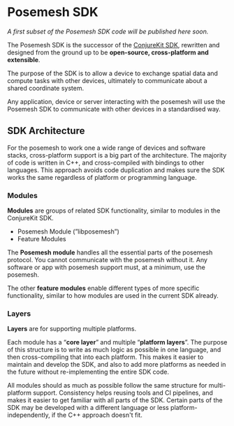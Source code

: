 # Posemesh SDK

_A first subset of the Posemesh SDK code will be published here soon._

The Posemesh SDK is the successor of the [ConjureKit SDK](https://conjurekit.dev), rewritten and designed from the ground up to be **open-source, cross-platform and extensible**.

The purpose of the SDK is to allow a device to exchange spatial data and compute tasks with other devices, ultimately to communicate about a shared coordinate system.

Any application, device or server interacting with the posemesh will use the Posemesh SDK to communicate with other devices in a standardised way.

## SDK Architecture
For the posemesh to work one a wide range of devices and software stacks, cross-platform support is a big part of the architecture. The majority of code is written in C++, and cross-compiled with bindings to other languages. This approach avoids code duplication and makes sure the SDK works the same regardless of platform or programming language.

### Modules

**Modules** are groups of related SDK functionality, similar to modules in the ConjureKit SDK.

- Posemesh Module (”libposemesh”)
- Feature Modules


The **Posemesh module** handles all the essential parts of the posemesh protocol. You cannot communicate with the posemesh without it. Any software or app with posemesh support must, at a minimum, use the posemesh.

The other **feature modules** enable different types of more specific functionality, similar to how modules are used in the current SDK already.

### Layers

**Layers** are for supporting multiple platforms.

Each module has a “**core layer**” and multiple “**platform layers**”. The purpose of this structure is to write as much logic as possible in one language, and then cross-compiling that into each platform. This makes it easier to maintain and develop the SDK, and also to add more platforms as needed in the future without re-implementing the entire SDK code.

All modules should as much as possible follow the same structure for multi-platform support. Consistency helps reusing tools and CI pipelines, and makes it easier to get familiar with all parts of the SDK. Certain parts of the SDK may be developed with a different language or less platform-independently, if the C++ approach doesn't fit.
